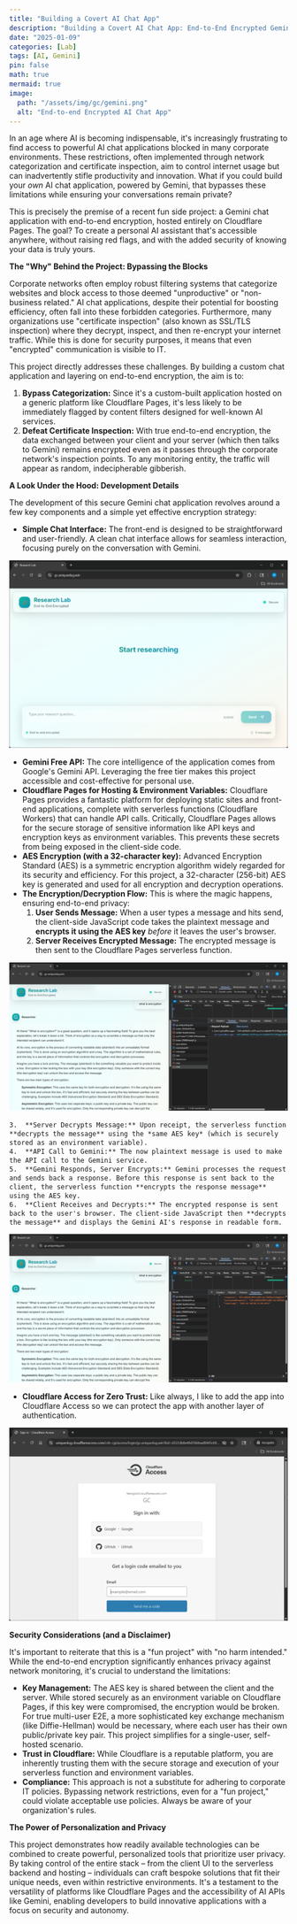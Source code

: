 ```yaml
---
title: "Building a Covert AI Chat App"
description: "Building a Covert AI Chat App: End-to-End Encrypted Gemini Chat hosted on Cloudflare Pages."
date: "2025-01-09"
categories: [Lab]
tags: [AI, Gemini]
pin: false
math: true
mermaid: true
image:
  path: "/assets/img/gc/gemini.png"
  alt: "End-to-end Encrypted AI Chat App"
---
```


In an age where AI is becoming indispensable, it's increasingly frustrating to find access to powerful AI chat applications blocked in many corporate environments. These restrictions, often implemented through network categorization and certificate inspection, aim to control internet usage but can inadvertently stifle productivity and innovation. What if you could build your *own* AI chat application, powered by Gemini, that bypasses these limitations while ensuring your conversations remain private?

This is precisely the premise of a recent fun side project: a Gemini chat application with end-to-end encryption, hosted entirely on Cloudflare Pages. The goal? To create a personal AI assistant that's accessible anywhere, without raising red flags, and with the added security of knowing your data is truly yours.

**The "Why" Behind the Project: Bypassing the Blocks**

Corporate networks often employ robust filtering systems that categorize websites and block access to those deemed "unproductive" or "non-business related." AI chat applications, despite their potential for boosting efficiency, often fall into these forbidden categories. Furthermore, many organizations use "certificate inspection" (also known as SSL/TLS inspection) where they decrypt, inspect, and then re-encrypt your internet traffic. While this is done for security purposes, it means that even "encrypted" communication is visible to IT.

This project directly addresses these challenges. By building a custom chat application and layering on end-to-end encryption, the aim is to:

1.  **Bypass Categorization:** Since it's a custom-built application hosted on a generic platform like Cloudflare Pages, it's less likely to be immediately flagged by content filters designed for well-known AI services.
2.  **Defeat Certificate Inspection:** With true end-to-end encryption, the data exchanged between your client and your server (which then talks to Gemini) remains encrypted even as it passes through the corporate network's inspection points. To any monitoring entity, the traffic will appear as random, indecipherable gibberish.

**A Look Under the Hood: Development Details**

The development of this secure Gemini chat application revolves around a few key components and a simple yet effective encryption strategy:

* **Simple Chat Interface:** The front-end is designed to be straightforward and user-friendly. A clean chat interface allows for seamless interaction, focusing purely on the conversation with Gemini.

![Gemini Chat App](/assets/img/gc/gc.png)

* **Gemini Free API:** The core intelligence of the application comes from Google's Gemini API. Leveraging the free tier makes this project accessible and cost-effective for personal use.
* **Cloudflare Pages for Hosting & Environment Variables:** Cloudflare Pages provides a fantastic platform for deploying static sites and front-end applications, complete with serverless functions (Cloudflare Workers) that can handle API calls. Critically, Cloudflare Pages allows for the secure storage of sensitive information like API keys and encryption keys as environment variables. This prevents these secrets from being exposed in the client-side code.
* **AES Encryption (with a 32-character key):** Advanced Encryption Standard (AES) is a symmetric encryption algorithm widely regarded for its security and efficiency. For this project, a 32-character (256-bit) AES key is generated and used for all encryption and decryption operations.
* **The Encryption/Decryption Flow:** This is where the magic happens, ensuring end-to-end privacy:
    1.  **User Sends Message:** When a user types a message and hits send, the client-side JavaScript code takes the plaintext message and **encrypts it using the AES key** *before* it leaves the user's browser.
    2.  **Server Receives Encrypted Message:** The encrypted message is then sent to the Cloudflare Pages serverless function.

![Encrypted Message](/assets/img/gc/payload.png)

    3.  **Server Decrypts Message:** Upon receipt, the serverless function **decrypts the message** using the *same AES key* (which is securely stored as an environment variable).
    4.  **API Call to Gemini:** The now plaintext message is used to make the API call to the Gemini service.
    5.  **Gemini Responds, Server Encrypts:** Gemini processes the request and sends back a response. Before this response is sent back to the client, the serverless function **encrypts the response message** using the AES key.
    6.  **Client Receives and Decrypts:** The encrypted response is sent back to the user's browser. The client-side JavaScript then **decrypts the message** and displays the Gemini AI's response in readable form.

![Encrypted Response](/assets/img/gc/response.png)

* **Cloudflare Access for Zero Trust:** Like always, I like to add the app into Cloudflare Access so we can protect the app with another layer of authentication. 

![Cloudflare Access Login](/assets/img/gc/cf-login.png)

**Security Considerations (and a Disclaimer)**

It's important to reiterate that this is a "fun project" with "no harm intended." While the end-to-end encryption significantly enhances privacy against network monitoring, it's crucial to understand the limitations:

* **Key Management:** The AES key is shared between the client and the server. While stored securely as an environment variable on Cloudflare Pages, if this key were compromised, the encryption would be broken. For true multi-user E2E, a more sophisticated key exchange mechanism (like Diffie-Hellman) would be necessary, where each user has their own public/private key pair. This project simplifies for a single-user, self-hosted scenario.
* **Trust in Cloudflare:** While Cloudflare is a reputable platform, you are inherently trusting them with the secure storage and execution of your serverless function and environment variables.
* **Compliance:** This approach is not a substitute for adhering to corporate IT policies. Bypassing network restrictions, even for a "fun project," could violate acceptable use policies. Always be aware of your organization's rules.

**The Power of Personalization and Privacy**

This project demonstrates how readily available technologies can be combined to create powerful, personalized tools that prioritize user privacy. By taking control of the entire stack – from the client UI to the serverless backend and hosting – individuals can craft bespoke solutions that fit their unique needs, even within restrictive environments. It's a testament to the versatility of platforms like Cloudflare Pages and the accessibility of AI APIs like Gemini, enabling developers to build innovative applications with a focus on security and autonomy.